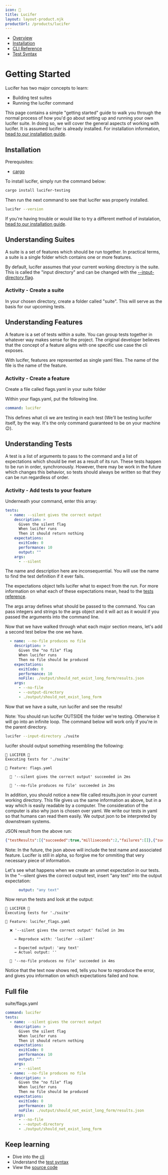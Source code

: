 ```yaml
--- 
icon: 🐲
title: Lucifer
layout: layout-product.njk
productUrl: /products/lucifer
--- 
```


- [Overview](/products/lucifer)
- [Installation](/products/lucifer/installation)
- [CLI Reference](/products/lucifer/cli)
- [Test Syntax](/products/lucifer/tests)

# Getting Started

Lucifer has two major concepts to learn:
- Building test suites
- Running the lucifer command

This page contains a simple "getting started" guide to walk you through the normal process of how you'd go about setting up and running your own lucifer suite. In doing so, we will cover the general aspects of working with lucifer. It is assumed lucifer is already installed. For installation information, [head to our installation guide](/products/lucifer/installation).

## Installation

Prerequisites:
- [cargo](https://doc.rust-lang.org/cargo/getting-started/installation.html)

To install lucifer, simply run the command below:
```bash
cargo install lucifer-testing
```

Then run the next command to see that lucifer was properly installed.

```bash
lucifer --version
```

If you're having trouble or would like to try a different method of instalation, [head to our installation guide](/products/lucifer/installation).

## Understanding Suites

A suite is a set of features which should be run together. In practical terms, a suite is a single folder which contains one or more features.

By default, lucifer assumes that your current working directory is the suite. This is called the "input directory" and can be changed with the [--input-directory flag](/products/lucifer/cli).

### Activity - Create a suite

In your chosen directory, create a folder called "suite". This will serve as the basis for our upcoming tests.

## Understanding Features

A feature is a set of tests within a suite. You can group tests together in whatever way makes sense for the project. The original developer believes that the concept of a feature aligns with one specific use case the cli exposes.

With lucifer, features are represented as single yaml files. The name of the file is the name of the feature.

### Activity - Create a feature

Create a file called flags.yaml in your suite folder

Within your flags.yaml, put the following line.

```yaml
command: lucifer
```

This defines what cli we are testing in each test (We'll be testing lucifer itself, by the way. It's the only command guaranteed to be on your machine 😉).

## Understanding Tests

A test is a list of arguments to pass to the command and a list of expectations which should be met as a result of its run. These tests happen to be run in order, synchronously. However, there may be work in the future which changes this behavior, so tests should always be written so that they can be run regardless of order.

### Activity - Add tests to your feature

Underneath your command, enter this array:

```yaml
tests:
  - name: --silent gives the correct output
    description: >
      Given the silent flag
      When lucifer runs
      Then it should return nothing
    expectations:
      exitCode: 0
      performance: 10
      output: ""
    args:
      - --silent
```

The name and description here are inconsequential. You will use the name to find the test definition if it ever fails. 

The expectations object tells lucifer what to expect from the run. For more information on what each of these expectations mean, head to the [tests reference](/products/lucifer/tests).

The args array defines what should be passed to the command. You can pass integers and strings to the args object and it will act as it would if you passed the arguments into the command line.

Now that we have walked through what each major section means, let's add a second test below the one we have.

```yaml
  - name: --no-file produces no file
    description: >
      Given the "no file" flag
      When lucifer runs
      Then no file should be produced
    expectations:
      exitCode: 0
      performance: 10
      noFile: ./output/should_not_exist_long_form/results.json
    args:
      - --no-file
      - --output-directory
      - ./output/should_not_exist_long_form
```

Now that we have a suite, run lucifer and see the results!

Note: You should run lucifer OUTSIDE the folder we're testing. Otherwise it will go into an infinite loop. The command below will work only if you're in the parent directory.

```bash
lucifer --input-directory ./suite
```

lucifer should output something resembling the following:

```text
🐉 LUCIFER 🐉
Executing tests for './suite'

🐲 Feature: flags.yaml

  🎉 '--silent gives the correct output' succeeded in 2ms

  🎉 '--no-file produces no file' succeeded in 2ms
```

In addition, you should notice a new file called results.json in your current working directory. This file gives us the same information as above, but in a way which is easily readable by a computer. The consideration of the computer is also why json is chosen over yaml. We write our tests in yaml so that humans can read them easily. We output json to be interpreted by downstream systems.

JSON result from the above run:

```json
{"testResults":[{"succeeded":true,"milliseconds":2,"failures":[]},{"succeeded":true,"milliseconds":2,"failures":[]}]}
```

Note: In the future, the json above will include the test name and associated feature. Lucifer is still in alpha, so forgive me for ommiting that very necessary piece of information.

Let's see what happens when we create an unmet expectation in our tests. In the "--silent gives the correct output test, insert "any text" into the output expectation:

```yaml
      output: "any text"
```

Now rerun the tests and look at the output:

```text
🐉 LUCIFER 🐉
Executing tests for './suite'

🐲 Feature: lucifer_flags.yaml

  ❌ '--silent gives the correct output' failed in 3ms

    → Reproduce with: 'lucifer --silent'

    → Expected output: 'any text'
    → Actual output: ''

  🎉 '--no-file produces no file' succeeded in 4ms
```

Notice that the text now shows red, tells you how to reproduce the error, and gives you information on which expectations failed and how.

## Full file

suite/flags.yaml
```yaml
command: lucifer
tests:
  - name: --silent gives the correct output
    description: >
      Given the silent flag
      When lucifer runs
      Then it should return nothing
    expectations:
      exitCode: 0
      performance: 10
      output: ""
    args:
      - --silent
  - name: --no-file produces no file
    description: >
      Given the "no file" flag
      When lucifer runs
      Then no file should be produced
    expectations:
      exitCode: 0
      performance: 10
      noFile: ./output/should_not_exist_long_form/results.json
    args:
      - --no-file
      - --output-directory
      - ./output/should_not_exist_long_form
```

## Keep learning

- Dive into the [cli](/products/lucifer/cli)
- Understand the [test syntax](/products/lucifer/tests)
- View the [source code](https://github.com/winstonpuckett/lucifer)